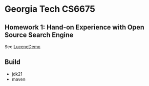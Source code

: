 # Georgia Tech CS6675

## Homework 1: Hand-on Experience with Open Source Search Engine

See [LuceneDemo](./LuceneDemo)


## Build
- jdk21
- maven